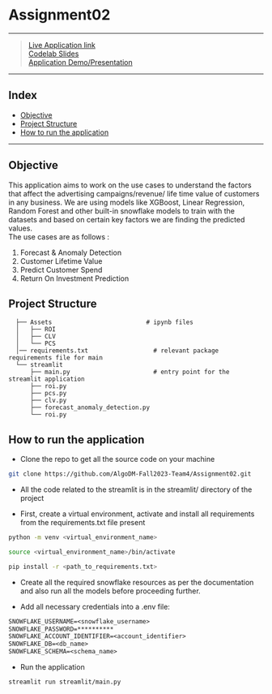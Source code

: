 # Assignment02



----- 
> [Live Application link](https://algodm-fall2023-team4-assignment02-streamlitmain-l1iq34.streamlit.app/) <br>
> [Codelab Slides](https://codelabs-preview.appspot.com/?file_id=1yFpF8W8DZRi_x_wzwsiOPCgmOqK-mBJh2v4GWBY8gVU#0) <br>
> [Application Demo/Presentation](https://github.com/AlgoDM-Fall2023-Team4/Assignment02/blob/main/Assets/Zoom%20Recording/video1024760713.mp4)

----- 

## Index
  - [Objective](#objective)
  - [Project Structure](#project-structure)
  - [How to run the application](#how-to-run-the-application-locally)
----- 

## Objective
This application aims to work on the use cases to understand the factors that affect the advertising campaigns/revenue/ life time value of customers in any business.
We are using models like XGBoost, Linear Regression, Random Forest and other built-in snowflake models to train with the datasets and based on certain key factors we are finding the predicted values.<br>
The use cases are as follows : <br>
1. Forecast & Anomaly Detection
2. Customer Lifetime Value
3. Predict Customer Spend
4. Return On Investment Prediction

## Project Structure
```
  ├── Assets                          # ipynb files
  │   ├── ROI
  │   ├── CLV
  │   └── PCS
  │── requirements.txt                  # relevant package requirements file for main
  └── streamlit
      ├── main.py                       # entry point for the streamlit application
      ├── roi.py
      ├── pcs.py
      ├── clv.py
      ├── forecast_anomaly_detection.py                      
      └── roi.py                        
```

## How to run the application
- Clone the repo to get all the source code on your machine

```bash
git clone https://github.com/AlgoDM-Fall2023-Team4/Assignment02.git
```
- All the code related to the streamlit is in the streamlit/ directory of the project

- First, create a virtual environment, activate and install all requirements from the requirements.txt file present
```bash
python -m venv <virtual_environment_name>
```
```bash
source <virtual_environment_name>/bin/activate
```
```bash
pip install -r <path_to_requirements.txt>
```
- Create all the required snowflake resources as per the documentation and also run all the models before proceeding further.

- Add all necessary credentials into a .env file:
```txt
SNOWFLAKE_USERNAME=<snowflake_username>
SNOWFLAKE_PASSWORD=**********
SNOWFLAKE_ACCOUNT_IDENTIFIER=<account_identifier>
SNOWFLAKE_DB=<db_name>
SNOWFLAKE_SCHEMA=<schema_name>
```

- Run the application

```bash
streamlit run streamlit/main.py
```

